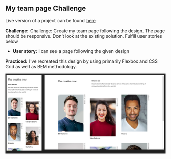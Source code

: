 ## My team page Challenge

Live version of a project can be found [here](https://objective-davinci-e4f803.netlify.app/myteampage/ "My Gallery live demo")

**Challenge:** Challenge: Create my team page following the design. The page should be responsive. Don’t look at the existing solution. Fulfill user stories below

- **User story:** I can see a page following the given design

**Practiced:** I've recreated this design by using primarily Flexbox and CSS Grid as well as BEM methodology.

![My team page preview page](images/preview.png)
